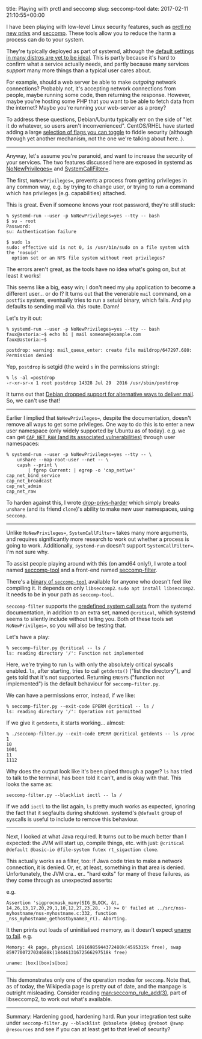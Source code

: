 title: Playing with prctl and seccomp
slug: seccomp-tool
date: 2017-02-11 21:10:55+00:00

I have been playing with low-level Linux security features, such as
[prctl no new privs](https://www.kernel.org/doc/Documentation/prctl/no_new_privs.txt)
and [seccomp](https://www.kernel.org/doc/Documentation/prctl/seccomp_filter.txt).
These tools allow you to reduce the harm a process can do to your system.

They're typically deployed as part of systemd, although the [default settings in
many distros are yet to be ideal](https://lwn.net/Articles/709755/). This is partly
because it's hard to confirm what a service actually needs, and partly because many services
*support* many more things than a typical user cares about.

For example, should a web server be able to make *outgoing* network connections?
Probably not, it's accepting network connections from people, maybe running some code,
then returning the response. However, maybe you're hosting some PHP that you want to be
able to fetch data from the internet? Maybe you're running your web-server as a proxy?

To address these questions, Debian/Ubuntu typically err on the side of "let it do whatever,
so users aren't inconvenienced". CentOS/RHEL have started adding a large
[selection of flags you can toggle](https://wiki.centos.org/TipsAndTricks/SelinuxBooleans)
to fiddle security (although through yet another mechanism, not the one we're talking about here..).

---

Anyway, let's assume you're paranoid, and want to increase the security of your services.
The two features discussed here are exposed in systemd as
[NoNewPrivileges=](https://www.freedesktop.org/software/systemd/man/systemd.exec.html#NoNewPrivileges=)
and
[SystemCallFilter=](https://www.freedesktop.org/software/systemd/man/systemd.exec.html#SystemCallFilter=).

The first, `NoNewPrivileges=`, prevents a process from getting privileges in any common way,
e.g. by trying to change user, or trying to run a command which has privileges (e.g. capabilities)
attached.

This is great. Even if someone knows your root password, they're still stuck:

    % systemd-run --user -p NoNewPrivileges=yes --tty -- bash
    $ su - root
    Password:
    su: Authentication failure
    
    $ sudo ls
    sudo: effective uid is not 0, is /usr/bin/sudo on a file system with the 'nosuid'
      option set or an NFS file system without root privileges?

The errors aren't great, as the tools have no idea what's going on, but at least it works!

This seems like a big, easy win; I don't need my `php` application to become a different
user... or do I? It turns out that the venerable `mail` command, on a `postfix` system,
eventually tries to run a setuid binary, which fails. And `php` defaults to sending mail
via. this route. Damn!

Let's try it out:

    % systemd-run --user -p NoNewPrivileges=yes --tty -- bash
    faux@astoria:~$ echo hi | mail someone@example.com
    faux@astoria:~$
    
    postdrop: warning: mail_queue_enter: create file maildrop/647297.680: Permission denied

Yep, `postdrop` is setgid (the weird `s` in the permissions string):

    % ls -al =postdrop
    -r-xr-sr-x 1 root postdrop 14328 Jul 29  2016 /usr/sbin/postdrop

It turns out that
[Debian dropped support for alternative ways to deliver mail](https://lists.freedesktop.org/archives/systemd-devel/2014-June/020212.html). So, we can't use that!

---

Earlier I implied that `NoNewPrivileges=`, despite the documentation, doesn't
remove all ways to get some privileges. One way to do this is to enter a new
user namespace (only widely supported by Ubuntu as of today). e.g. we can get
[`CAP_NET_RAW` (and its associated vulnerabilities)](https://people.canonical.com/~ubuntu-security/cve/2016/CVE-2016-8655.html)
through user namespaces:

    % systemd-run --user -p NoNewPrivileges=yes --tty -- \
        unshare --map-root-user --net -- \
        capsh --print \
            | fgrep Current: | egrep -o 'cap_net\w+'
    cap_net_bind_service
    cap_net_broadcast
    cap_net_admin
    cap_net_raw

To harden against this, I wrote
[drop-privs-harder](https://github.com/FauxFaux/tinies/blob/master/drop-privs-harder.c)
which simply breaks `unshare` (and its friend `clone`)'s ability to make new user
namespaces, using `seccomp`.

---

Unlike `NoNewPrivileges=`, `SystemCallFilter=` takes many more arguments, and
requires significantly more research to work out whether a process is going to work.
Additionally, `systemd-run` doesn't support `SystemCallFilter=`. I'm not sure why.

To assist people playing around with this (on amd64 only!), I wrote a tool named
[seccomp-tool](https://github.com/FauxFaux/tinies/blob/master/seccomp-tool.c)
and a front-end named
[seccomp-filter](https://github.com/FauxFaux/tinies/blob/master/seccomp-filter.py).

There's a [binary of `seccomp-tool`](https://b.goeswhere.com/seccomp-tool-v0.0.1)
available for anyone who doesn't feel like compiling it. It depends on only
`libseccomp2`. `sudo apt install libseccomp2`. It needs to be in your path as `seccomp-tool`.

`seccomp-filter` supports the
[predefined system call sets](https://www.freedesktop.org/software/systemd/man/systemd.exec.html#SystemCallFilter=)
from the systemd documentation, in addition to an extra set, named `@critical`,
which systemd seems to silently include without telling you. Both of these tools
set `NoNewPrivilges=`, so you will also be testing that.

Let's have a play:

    % seccomp-filter.py @critical -- ls /
    ls: reading directory '/': Function not implemented

Here, we're trying to run `ls` with only the absolutely critical syscalls enabled.
`ls`, after starting, tries to call `getdents()` ("list the directory"), and gets
told that it's not supported. Returning `ENOSYS` ("function not implemented") is
the default behaviour for `seccomp-filter.py`.

We can have a permissions error, instead, if we like:

    % seccomp-filter.py --exit-code EPERM @critical -- ls /
    ls: reading directory '/': Operation not permitted

If we give it `getdents`, it starts working... almost:

    % ./seccomp-filter.py --exit-code EPERM @critical getdents -- ls /proc
    1
    10
    1001
    11
    1112

Why does the output look like it's been piped through a pager? `ls` has tried
to talk to the terminal, has been told it can't, and is okay with that.
This looks the same as:

    seccomp-filter.py --blacklist ioctl -- ls /

If we add `ioctl` to the list again, `ls` pretty much works as expected,
ignoring the fact that it segfaults during shutdown. systemd's `@default`
group of syscalls is useful to include to remove this behaviour.

---

Next, I looked at what Java required. It turns out to be much better than
I expected: the JVM will start up, compile things, etc. with just:
`@critical @default @basic-io @file-system futex rt_sigaction clone`.

This actually works as a filter, too: if Java code tries to make a network
connection, it is denied. Or, er, at least, something in that area is denied.
Unfortunately, the JVM cra.. er.. "hard exits" for many of these failures,
as they come through as unexpected asserts:

e.g.

`Assertion 'sigprocmask_many(SIG_BLOCK, &t, 14,26,13,17,20,29,1,10,12,27,23,28, -1) >= 0' failed at ../src/nss-myhostname/nss-myhostname.c:332, function _nss_myhostname_gethostbyname3_r(). Aborting.`

It then prints out loads of uninitialised memory, as it doesn't expect
[uname to fail](https://github.com/FauxFaux/jdk9-hotspot/blob/master/src/os/posix/vm/os_posix.cpp#L237).
e.g.

`Memory: 4k page, physical 10916985944372480k(4595315k free), swap 8597700727024688k(18446131672566297518k free)`

`uname: [box][box]s[box]`

---

This demonstrates only one of the operation modes for `seccomp`. Note that, as of
today, the Wikipedia page is pretty out of date, and the manpage is outright misleading.
Consider reading
[man:seccomp_rule_add(3)](http://man7.org/linux/man-pages/man3/seccomp_rule_add.3.html),
part of libseccomp2, to work out what's available.

---

Summary: Hardening good, hardening hard. Run your integration test suite under
`seccomp-filter.py --blacklist @obsolete @debug @reboot @swap @resources` and see
if you can at least get to that level of security?


